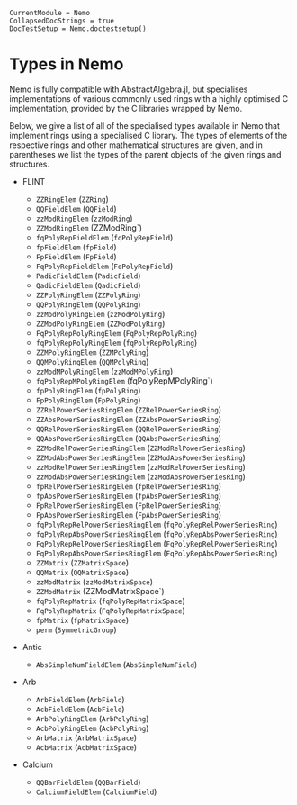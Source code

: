 ```@meta
CurrentModule = Nemo
CollapsedDocStrings = true
DocTestSetup = Nemo.doctestsetup()
```
# Types in Nemo

Nemo is fully compatible with AbstractAlgebra.jl, but specialises implementations of
various commonly used rings with a highly optimised C implementation, provided by the
C libraries wrapped by Nemo.

Below, we give a list of all of the specialised types available in Nemo that implement
rings using a specialised C library. The types of elements of the respective rings and
other mathematical structures are given, and in parentheses we list the types of the
parent objects of the given rings and structures.

  - FLINT
     - `ZZRingElem` (`ZZRing`)
     - `QQFieldElem` (`QQField`)
     - `zzModRingElem` (`zzModRing`)
     - `ZZModRingElem` (ZZModRing`)
     - `fqPolyRepFieldElem` (`fqPolyRepField`)
     - `fpFieldElem` (`fpField`)
     - `FpFieldElem` (`FpField`)
     - `FqPolyRepFieldElem` (`FqPolyRepField`)
     - `PadicFieldElem` (`PadicField`)
     - `QadicFieldElem` (`QadicField`)
     - `ZZPolyRingElem` (`ZZPolyRing`)
     - `QQPolyRingElem` (`QQPolyRing`)
     - `zzModPolyRingElem` (`zzModPolyRing`)
     - `ZZModPolyRingElem` (`ZZModPolyRing`)
     - `FqPolyRepPolyRingElem` (`FqPolyRepPolyRing`)
     - `fqPolyRepPolyRingElem` (`fqPolyRepPolyRing`)
     - `ZZMPolyRingElem` (`ZZMPolyRing`)
     - `QQMPolyRingElem` (`QQMPolyRing`)
     - `zzModMPolyRingElem` (`zzModMPolyRing`)
     - `fqPolyRepMPolyRingElem` (fqPolyRepMPolyRing`)
     - `fpPolyRingElem` (`fpPolyRing`)
     - `FpPolyRingElem` (`FpPolyRing`)
     - `ZZRelPowerSeriesRingElem` (`ZZRelPowerSeriesRing`)
     - `ZZAbsPowerSeriesRingElem` (`ZZAbsPowerSeriesRing`)
     - `QQRelPowerSeriesRingElem` (`QQRelPowerSeriesRing`)
     - `QQAbsPowerSeriesRingElem` (`QQAbsPowerSeriesRing`)
     - `ZZModRelPowerSeriesRingElem` (`ZZModRelPowerSeriesRing`)
     - `ZZModAbsPowerSeriesRingElem` (`ZZModAbsPowerSeriesRing`)
     - `zzModRelPowerSeriesRingElem` (`zzModRelPowerSeriesRing`)
     - `zzModAbsPowerSeriesRingElem` (`zzModAbsPowerSeriesRing`)
     - `fpRelPowerSeriesRingElem` (`fpRelPowerSeriesRing`)
     - `fpAbsPowerSeriesRingElem` (`fpAbsPowerSeriesRing`)
     - `FpRelPowerSeriesRingElem` (`FpRelPowerSeriesRing`)
     - `FpAbsPowerSeriesRingElem` (`FpAbsPowerSeriesRing`)
     - `fqPolyRepRelPowerSeriesRingElem` (`fqPolyRepRelPowerSeriesRing`)
     - `fqPolyRepAbsPowerSeriesRingElem` (`fqPolyRepAbsPowerSeriesRing`)
     - `FqPolyRepRelPowerSeriesRingElem` (`FqPolyRepRelPowerSeriesRing`)
     - `FqPolyRepAbsPowerSeriesRingElem` (`FqPolyRepAbsPowerSeriesRing`)
     - `ZZMatrix` (`ZZMatrixSpace`)
     - `QQMatrix` (`QQMatrixSpace`)
     - `zzModMatrix` (`zzModMatrixSpace`)
     - `ZZModMatrix` (ZZModMatrixSpace`)
     - `fqPolyRepMatrix` (`fqPolyRepMatrixSpace`)
     - `FqPolyRepMatrix` (`FqPolyRepMatrixSpace`)
     - `fpMatrix` (`fpMatrixSpace`)
     - `perm` (`SymmetricGroup`)

  - Antic
     - `AbsSimpleNumFieldElem` (`AbsSimpleNumField`)

  - Arb
     - `ArbFieldElem` (`ArbField`)
     - `AcbFieldElem` (`AcbField`)
     - `ArbPolyRingElem` (`ArbPolyRing`)
     - `AcbPolyRingElem` (`AcbPolyRing`)
     - `ArbMatrix` (`ArbMatrixSpace`)
     - `AcbMatrix` (`AcbMatrixSpace`)

  - Calcium

     - `QQBarFieldElem` (`QQBarField`)
     - `CalciumFieldElem` (`CalciumField`)
